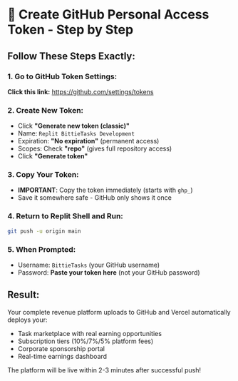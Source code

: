 # 🔑 Create GitHub Personal Access Token - Step by Step

## Follow These Steps Exactly:

### 1. Go to GitHub Token Settings:
**Click this link:** https://github.com/settings/tokens

### 2. Create New Token:
- Click **"Generate new token (classic)"**
- Name: `Replit BittieTasks Development`
- Expiration: **"No expiration"** (permanent access)
- Scopes: Check **"repo"** (gives full repository access)
- Click **"Generate token"**

### 3. Copy Your Token:
- **IMPORTANT**: Copy the token immediately (starts with `ghp_`)
- Save it somewhere safe - GitHub only shows it once

### 4. Return to Replit Shell and Run:
```bash
git push -u origin main
```

### 5. When Prompted:
- Username: `BittieTasks` (your GitHub username)
- Password: **Paste your token here** (not your GitHub password)

## Result:
Your complete revenue platform uploads to GitHub and Vercel automatically deploys your:
- Task marketplace with real earning opportunities
- Subscription tiers (10%/7%/5% platform fees)  
- Corporate sponsorship portal
- Real-time earnings dashboard

The platform will be live within 2-3 minutes after successful push!